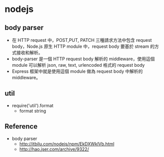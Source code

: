 # nodejs

## body parser
* 在 HTTP request 中，POST,PUT, PATCH 三種請求方法中包含 request body，Node.js 原生 HTTP module 中，request body 要基於 stream 的方式接收和解析。
* body-parser 是一個 HTTP request body 解析的 middleware，使用這個 module 可以解析 json, raw, text, urlencoded 格式的 request body
* Express 框架中就是使用這個 module 做為 request body 中解析的 middleware。

## util
* require('util').format
  * format string

## Reference
* body parser
  * http://itbilu.com/nodejs/npm/EkDXWklVb.html
  * http://hao.jser.com/archive/9322/

